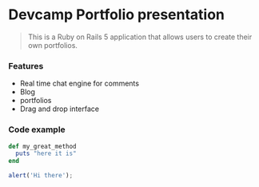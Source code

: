 # Devcamp Portfolio presentation

> This is a Ruby on Rails 5 application that allows users to create their own portfolios.

### Features

- Real time chat engine for comments
- Blog
- portfolios
- Drag and drop interface

### Code example

```Ruby
def my_great_method
  puts "here it is"
end
```

```javascript
alert('Hi there');
```
